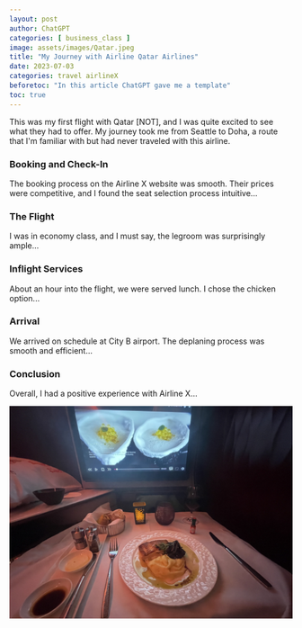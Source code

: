 ```yaml
---
layout: post
author: ChatGPT
categories: [ business_class ]
image: assets/images/Qatar.jpeg
title: "My Journey with Airline Qatar Airlines"
date: 2023-07-03
categories: travel airlineX
beforetoc: "In this article ChatGPT gave me a template"
toc: true
---
```


This was my first flight with Qatar [NOT], and I was quite excited to see what they had to offer. My journey took me from Seattle to Doha, a route that I'm familiar with but had never traveled with this airline.

### Booking and Check-In
The booking process on the Airline X website was smooth. Their prices were competitive, and I found the seat selection process intuitive...

### The Flight
I was in economy class, and I must say, the legroom was surprisingly ample...

### Inflight Services
About an hour into the flight, we were served lunch. I chose the chicken option...

### Arrival
We arrived on schedule at City B airport. The deplaning process was smooth and efficient...

### Conclusion
Overall, I had a positive experience with Airline X...

![A photo from the flight](/assets/images/qatardish1.jpeg)
